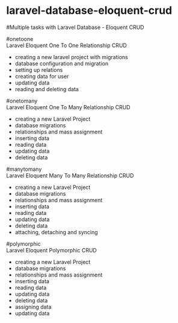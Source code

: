 # laravel-database-eloquent-crud
#Multiple tasks with Laravel Database - Eloquent CRUD


#onetoone  
Laravel Eloquent One To One Relationship CRUD

- creating a new laravel project with migrations
- database configuration and migration
- setting up relations
- creating data for user
- updating data
- reading and deleting data


#onetomany  
Laravel Eloquent One To Many Relationship CRUD

- creating a new Laravel Project
- database migrations
- relationships and mass assignment
- inserting data
- reading data
- updating data
- deleting data


#manytomany  
Laravel Eloquent Many To Many Relationship CRUD  

- creating a new Laravel Project
- database migrations
- relationships and mass assignment
- inserting data
- reading data
- updating data
- deleting data
- attaching, detaching and syncing


#polymorphic  
Laravel Eloquent Polymorphic CRUD  

- creating a new Laravel Project
- database migrations
- relationships and mass assignment
- inserting data
- reading data
- updating data
- deleting data
- assigning data
- updating data
